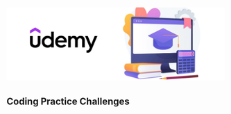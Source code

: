 # <p align="center"> ![alt text](https://github.com/Dimitrov-S-Dev-Python/Coding_Practice_Challenges/blob/master/udemy_github.jpg) <p>
## Coding Practice Challenges